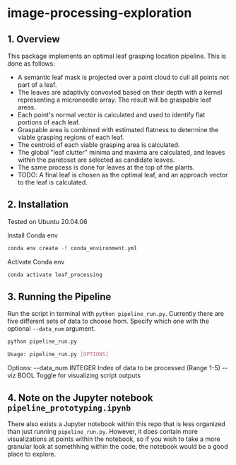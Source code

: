 # image-processing-exploration

## 1. Overview
This package implements an optimal leaf grasping location pipeline. This is done as follows:

* A semantic leaf mask is projected over a point cloud to cull all points not part of a leaf.
* The leaves are adaptivly convovled based on their depth with a kernel representing a microneedle array. The result will be graspable leaf areas.
* Each point's normal vector is calculated and used to identify flat portions of each leaf.
* Graspable area is combined with estimated flatness to determine the viable grasping regions of each leaf.
* The centroid of each viable grasping area is calculated.
* The global "leaf clutter" minima and maxima are calculated, and leaves within the paretoset are selected as candidate leaves.
* The same process is done for leaves at the top of the plants.
* TODO: A final leaf is chosen as the optimal leaf, and an approach vector to the leaf is calculated.

## 2. Installation
Tested on Ubuntu 20.04.06

Install Conda env
```bash
conda env create -f conda_environment.yml
```
Activate Conda env
```bash
conda activate leaf_processing
```

## 3. Running the Pipeline
Run the script in terminal with `python pipeline_run.py`. Currently there are five different sets of data to choose from. Specify which one with the optional `--data_num` argument.

```bash
python pipeline_run.py
```
```bash
Usage: pipeline_run.py [OPTIONS]
```

Options:
    --data_num   INTEGER    Index of data to be processed (Range 1-5)
    --viz        BOOL       Toggle for visualizing script outputs

## 4. Note on the Jupyter notebook `pipeline_prototyping.ipynb`
There also exists a Jupyter notebook within this repo that is less organized than just running `pipeline_run.py`. However, it does contain more visualizations at points within the notebook, so if you wish to take a more granular look at somethhing within the code, the notebook would be a good place to explore.
